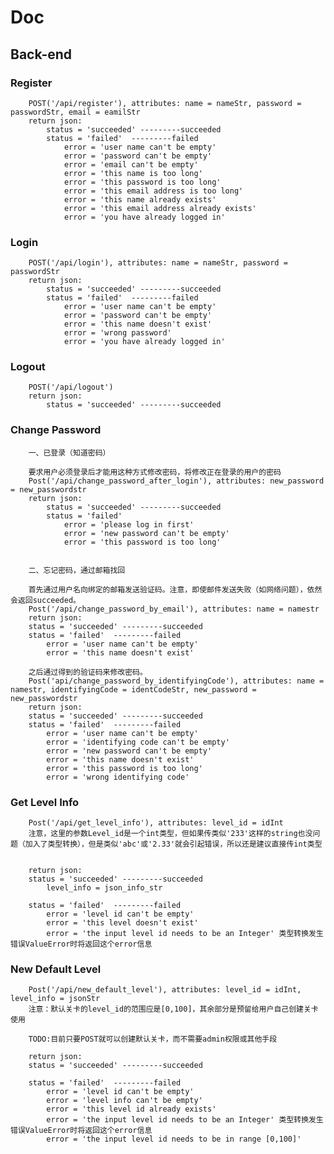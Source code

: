 # Doc

## Back-end

### Register
        POST('/api/register'), attributes: name = nameStr, password = passwordStr, email = eamilStr
        return json:
            status = 'succeeded' ---------succeeded
            status = 'failed'  ---------failed
                error = 'user name can't be empty'
                error = 'password can't be empty' 
                error = 'email can't be empty'
                error = 'this name is too long'
                error = 'this password is too long'
                error = 'this email address is too long'
                error = 'this name already exists'
                error = 'this email address already exists'
                error = 'you have already logged in'

### Login
        POST('/api/login'), attributes: name = nameStr, password = passwordStr
        return json:
            status = 'succeeded' ---------succeeded
            status = 'failed'  ---------failed
                error = 'user name can't be empty'
                error = 'password can't be empty' 
                error = 'this name doesn't exist'
                error = 'wrong password'
                error = 'you have already logged in'

### Logout
        POST('/api/logout')
        return json:
            status = 'succeeded' ---------succeeded

### Change Password
        一、已登录（知道密码）

        要求用户必须登录后才能用这种方式修改密码，将修改正在登录的用户的密码
        Post('/api/change_password_after_login'), attributes: new_password = new_passwordstr
        return json:
            status = 'succeeded' ---------succeeded
            status = 'failed'
                error = 'please log in first'
                error = 'new password can't be empty'
                error = 'this password is too long'


        二、忘记密码，通过邮箱找回

        首先通过用户名向绑定的邮箱发送验证码。注意，即使邮件发送失败（如网络问题），依然会返回succeeded。
        Post('/api/change_password_by_email'), attributes: name = namestr
        return json:
        status = 'succeeded' ---------succeeded
        status = 'failed'  ---------failed
            error = 'user name can't be empty'
            error = 'this name doesn't exist'

        之后通过得到的验证码来修改密码。
        Post('api/change_password_by_identifyingCode'), attributes: name = namestr, identifyingCode = identCodeStr, new_password = new_passwordstr
        return json:
        status = 'succeeded' ---------succeeded
        status = 'failed'  ---------failed
            error = 'user name can't be empty'
            error = 'identifying code can't be empty'
            error = 'new password can't be empty'
            error = 'this name doesn't exist'
            error = 'this password is too long'
            error = 'wrong identifying code'



### Get Level Info
        Post('/api/get_level_info'), attributes: level_id = idInt
        注意，这里的参数Level_id是一个int类型，但如果传类似'233'这样的string也没问题（加入了类型转换），但是类似'abc'或'2.33'就会引起错误，所以还是建议直接传int类型
        

        return json:
        status = 'succeeded' ---------succeeded
            level_info = json_info_str

        status = 'failed'  ---------failed
            error = 'level id can't be empty'
            error = 'this level doesn't exist'
            error = 'the input level id needs to be an Integer' 类型转换发生错误ValueError时将返回这个error信息
            

### New Default Level
        Post('/api/new_default_level'), attributes: level_id = idInt, level_info = jsonStr
        注意：默认关卡的level_id的范围应是[0,100]，其余部分是预留给用户自己创建关卡使用

        TODO:目前只要POST就可以创建默认关卡，而不需要admin权限或其他手段

        return json:
        status = 'succeeded' ---------succeeded

        status = 'failed'  ---------failed
            error = 'level id can't be empty'
            error = 'level info can't be empty'
            error = 'this level id already exists'
            error = 'the input level id needs to be an Integer' 类型转换发生错误ValueError时将返回这个error信息
            error = 'the input level id needs to be in range [0,100]'